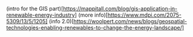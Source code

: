 (intro for the GIS part)[https://mappitall.com/blog/gis-application-in-renewable-energy-industry]
(more info)[https://www.mdpi.com/2075-5309/13/5/1205]
(info 2.0)[https://woolpert.com/news/blogs/geospatial-technologies-enabling-renewables-to-change-the-energy-landscape/]
